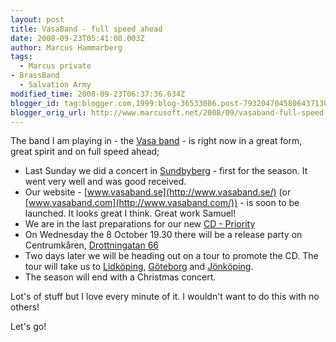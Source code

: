 ```yaml
---
layout: post
title: VasaBand - full speed ahead
date: 2008-09-23T05:41:00.003Z
author: Marcus Hammarberg
tags:
  - Marcus private
- BrassBand
  - Salvation Army
modified_time: 2008-09-23T06:37:36.634Z
blogger_id: tag:blogger.com,1999:blog-36533086.post-7932047045806437130
blogger_orig_url: http://www.marcusoft.net/2008/09/vasaband-full-speed-ahead.html
---
```



The
band I am playing in - the [Vasa
band](http://www.vasaband.com/) - is right now in a great form, great
spirit and on full speed ahead;

- Last Sunday we did a concert in [Sundbyberg](http://www.hitta.se/LargeMap.aspx?var=Sundbyberg) -
    first for the season. It went very well and was good received.
- Our website - [www.vasaband.se](http://www.vasaband.se/) (or
    [www.vasaband.com](http://www.vasaband.com/)) - is soon to be
    launched. It looks great I think. Great work Samuel!
- We are in the last preparations for our new [CD -
    Priority](http://www.vasaband.se/wm07.php)
- On Wednesday the 8 October 19.30 there will be a release party on
    Centrumkåren, [<span
    id="SPELLING_ERROR_3"
    class="blsp-spelling-error">Drottningatan
    66](http://www.hitta.se/LargeMap.aspx?var=Drottningatan+66+stockholm)
- Two days later we will be heading out on a tour to promote the CD.
    The tour will take us to [Lidköping](http://www.hitta.se/LargeMap.aspx?var=lidk%f6ping),
    [Göteborg](http://www.hitta.se/LargeMap.aspx?var=g%f6teborg)
    and [Jönköping](http://www.hitta.se/LargeMap.aspx?var=j%f6nk%f6ping).
- The season will end with a Christmas concert.

Lot's of stuff but I love every minute of it. I wouldn't want to do this
with no others!

Let's go!
